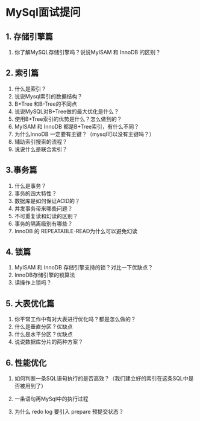 # MySql面试提问

## 1. 存储引擎篇

1. 你了解MySQL存储引擎吗？说说MyISAM 和 InnoDB 的区别？

## 2. 索引篇

1. 什么是索引？
2. 说说Mysql索引的数据结构？
3. B+Tree 和B-Tree的不同点
4. 说说MySQL对B+Tree做的最大优化是什么？
5. 使用B+Tree索引的优势是什么？怎么做到的？
6. MyISAM 和 InnoDB 都是B+Tree索引，有什么不同？
7. 为什么InnoDB 一定要有主键？（mysql可以没有主键吗？）
8. 辅助索引搜索的流程？
9. 说说什么是联合索引？

## 3.事务篇

1. 什么是事务？
2. 事务的四大特性？
3. 数据库是如何保证ACID的？
4. 并发事务带来哪些问题？
5. 不可重复读和幻读的区别？
6. 事务的隔离级别有哪些？
7. InnoDB 的 REPEATABLE-READ为什么可以避免幻读

## 4. 锁篇

1. MyISAM 和 InnoDB 存储引擎支持的锁？对比一下优缺点？
2. InnoDB存储引擎的锁算法
3. 读操作上锁吗？

## 5. 大表优化篇

1. 你平常工作中有对大表进行优化吗？都是怎么做的？
2. 什么是垂直分区？优缺点
3. 什么是水平分区？优缺点
4. 说说数据库分片的两种方案？

## 6. 性能优化

1. 如何判断一条SQL语句执行的是否高效？（我们建立好的索引在这条SQL中是否被用到了）

2. 一条语句再MySql中的执行过程
3. 为什么 redo log 要引入 prepare 预提交状态？